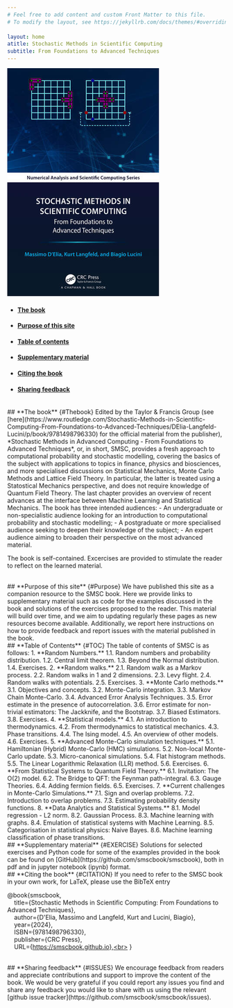 ```yaml
---
# Feel free to add content and custom Front Matter to this file.
# To modify the layout, see https://jekyllrb.com/docs/themes/#overriding-theme-defaults

layout: home
atitle: Stochastic Methods in Scientific Computing
subtitle: From Foundations to Advanced Techniques
---
```


![alt text](figures/smscbookcover.jpg)
      
- #### [The book](#Thebook)
- #### [Purpose of this site](#Purpose)
- #### [Table of contents](#TOC)
- #### [Supplementary material](#EXERCISE)
- #### [Citing the book](#CITATION)
- #### [Sharing feedback](#ISSUES)

<br>
## **The book** {#Thebook}
Edited by the Taylor & Francis Group (see [here](https://www.routledge.com/Stochastic-Methods-in-Scientific-Computing-From-Foundations-to-Advanced-Techniques/DElia-Langfeld-Lucini/p/book/9781498796330) for the official material from the publisher), *Stochastic Methods in Advanced Computing - From Foundations to Advanced Techniques*, or, in short, SMSC, provides a fresh approach to computational probability and stochastic modelling, covering the basics of the subject with applications to topics in finance, physics and biosciences, and more specialised discussions on Statistical Mechanics, Monte Carlo Methods and Lattice Field Theory. In particular, the latter is treated using a Statostical Mechanics perspective, and does not require knowledge of Quantum Field Theory. The last chapter provides an overview of recent advances at the interface between Machine Learning and Statistical Mechanics. The book has three intended audiences:
- An undergraduate or non-specialistic audience looking for an introduction to computational probability and stochastic modelling;
- A postgraduate or more specialised audience seeking to deepen their knowledge of the subject;
- An expert audience aiming to broaden their perspective on the most advanced material.

The book is self-contained. Excercises are provided to stimulate the reader to reflect on the learned material. 

<br>
## **Purpose of this site** {#Purpose}
We have published this site as a companion resource to the SMSC book. Here we provide links to supplementary material such as code for the examples discussed in the book and solutions of the exercises proposed to the reader. This material will build over time, and we aim to updating regularly these pages as new resources become available. Additionally, we report here instructions on how to provide feedback and report issues with the material published in the book.  

<br>
## **Table of Contents** {#TOC}
The table of contents of SMSC is as follows:
1. **Random Numbers.** 1.1. Random numbers and probability distribution. 1.2. Central limit theorem. 1.3. Beyond the Normal distribution. 1.4. Exercises.
2. **Random walks.** 2.1. Random walk as a Markov process. 2.2. Random walks in 1 and 2 dimensions. 2.3. Levy flight. 2.4. Random walks with potentials. 2.5. Exercises.
3. **Monte Carlo methods.** 3.1. Objectives and concepts. 3.2. Monte-Carlo integration. 3.3. Markov Chain Monte-Carlo. 3.4. Advanced Error Analysis Techniques. 3.5. Error estimate in the presence of autocorrelation. 3.6. Error estimate for non-trivial estimators: The Jackknife, and the Bootstrap. 3.7. Biased Estimators. 3.8. Exercises.
4. **Statistical models.** 4.1. An introduction to thermodynamics. 4.2. From thermodynamics to statistical mechanics. 4.3. Phase transitions. 4.4. The Ising model. 4.5. An overview of other models. 4.6. Exercises.
5. **Advanced Monte-Carlo simulation techniques.** 5.1. Hamiltonian (Hybrid) Monte-Carlo (HMC) simulations. 5.2. Non-local Monte-Carlo update. 5.3. Micro-canonical simulations. 5.4. Flat histogram methods. 5.5. The Linear Logarithmic Relaxation (LLR) method. 5.6. Exercises.
6. **From Statistical Systems to Quantum Field Theory.** 6.1. Invitation: The O(2) model. 6.2. The Bridge to QFT: the Feynman path-integral. 6.3. Gauge Theories. 6.4. Adding fermion fields. 6.5. Exercises.
7. **Current challenges in Monte-Carlo Simulations.** 7.1. Sign and overlap problems. 7.2. Introduction to overlap problems. 7.3. Estimating probability density functions.
8. **Data Analytics and Statistical Systems.** 8.1. Model regression - L2 norm. 8.2. Gaussian Process. 8.3. Machine learning with graphs. 8.4. Emulation of statistical systems with Machine Learning. 8.5. Categorisation in statistical physics: Naive Bayes. 8.6. Machine learning classification of phase transitions.

<br>
## **Supplementary material** {#EXERCISE}
Solutions for selected exercises and Python code for some of the examples provided in the book can be found on [GitHub](https://github.com/smscbook/smscbook), both in pdf and in jupyter notebook (ipynb) format. 

<br>
## **Citing the book** {#CITATION}
If you need to refer to the SMSC book in your own work, for LaTeX, please use the BibTeX entry

@book{smscbook,<br>
&nbsp;&nbsp;&nbsp; title={Stochastic Methods in Scientific Computing: From Foundations to Advanced Techniques},<br>
&nbsp;&nbsp;&nbsp;	author={D'Elia, Massimo and Langfeld, Kurt and Lucini, Biagio},<br>
&nbsp;&nbsp;&nbsp;  	year={2024},<br>
&nbsp;&nbsp;&nbsp;  	ISBN={9781498796330},<br>
&nbsp;&nbsp;&nbsp;  	publisher={CRC Press},<br>
&nbsp;&nbsp;&nbsp;	URL={https://smscbook.github.io},<br>
}

<br>
## **Sharing feedback** {#ISSUES}
We encourage feedback from readers and appreciate contributions and support to improve the content of the book. We would be very grateful if you could report any issues you find and share any feedback you would like to share with us using the relevant [github issue tracker](https://github.com/smscbook/smscbook/issues). 